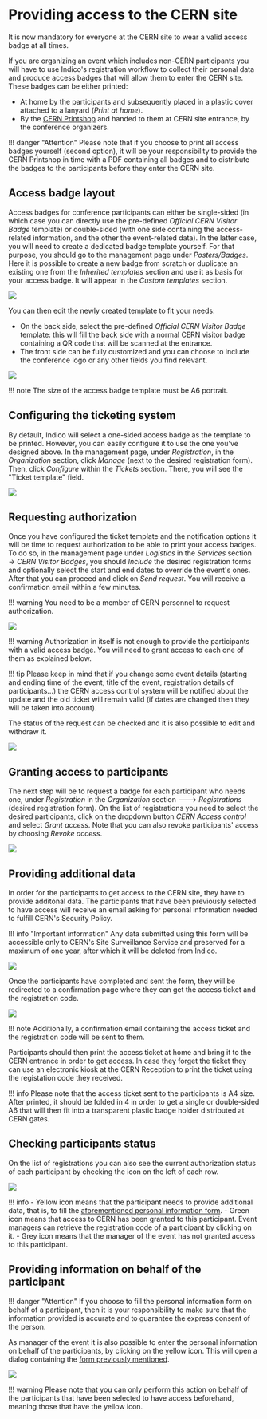 # Providing access to the CERN site

It is now mandatory for everyone at the CERN site to wear a valid access badge at all times.

If you are organizing an event which includes non-CERN participants you will have to use Indico's registration workflow
to collect their personal data and produce access badges that will allow them to enter the CERN site.
These badges can be either printed:

- At home by the participants and subsequently placed in a plastic cover attached to a lanyard (_Print at home_).
- By the [CERN Printshop](https://printservice.web.cern.ch/printservice/) and handed to them at CERN site
entrance, by the conference organizers.

!!! danger "Attention"
    Please note that if you choose to print all access badges yourself (second option), it will be your responsibility
    to provide the CERN Printshop in time with a PDF containing all badges and to distribute the badges to the
    participants before they enter the CERN site.

## Access badge layout

Access badges for conference participants can either be single-sided (in which case you can directly use the pre-defined
_Official CERN Visitor Badge_ template) or double-sided (with one side containing the access-related information, and
the other the event-related data). In the latter case, you will need to create a dedicated badge template yourself.
For that purpose, you should go to the management page under _Posters/Badges_. Here it is possible to create a new badge
from scratch or duplicate an existing one from the _Inherited templates_ section and use it as basis for your access
badge. It will appear in the _Custom templates_ section.

![](/assets/cern_access_design_badge.png)

You can then edit the newly created template to fit your needs:

- On the back side, select the pre-defined _Official CERN Visitor Badge_ template: this will fill the back side with a
normal CERN visitor badge containing a QR code that will be scanned at the entrance.
- The front side can be fully customized and you can choose to include the conference logo or any other fields you find
relevant.

![](/assets/cern_access_badge_front_back.png)

!!! note
    The size of the access badge template must be A6 portrait.


## Configuring the ticketing system

By default, Indico will select a one-sided access badge as the template to be printed. However, you can easily configure
it to use the one you've designed above. In the management page, under _Registration_, in the _Organization_ section, click
_Manage_ (next to the desired registration form). Then, click _Configure_ within the _Tickets_ section. There, you will see
the "Ticket template" field.

![](/assets/cern_access_configure_tickets.png)

## Requesting authorization

Once you have configured the ticket template and the notification options it will be time to request authorization to be
able to print your access badges.
To do so, in the management page under _Logistics_ in the _Services_ section → _CERN Visitor Badges_, you
should _Include_ the desired registration forms and optionally select the start and end dates to override the event's
ones. After that you can proceed and click on _Send request_. You will receive a confirmation email within a few
minutes.

!!! warning
    You need to be a member of CERN personnel to request authorization.

![](/assets/cern_access_request_access.png)

!!! warning
    Authorization in itself is not enough to provide the participants with a valid access badge. You will need to grant
    access to each one of them as explained below.

!!! tip
    Please keep in mind that if you change some event details (starting and ending time of the event, title of the
    event, registration details of participants...) the CERN access control system will be notified about the update and
    the old ticket will remain valid (if dates are changed then they will be taken into account).

The status of the request can be checked and it is also possible to edit and withdraw it.

![](/assets/cern_access_check_status.png)

## Granting access to participants

The next step will be to request a badge for each participant who needs one, under _Registration_ in the _Organization_
section 🡒 _Registrations_ (desired registration form).
On the list of registrations you need to select the desired participants, click on the dropdown button
_CERN Access control_ and select _Grant access_. Note that you can also revoke participants' access by choosing
_Revoke access_.

![](/assets/cern_access_grant_revoke.png)

## Providing additional data

In order for the participants to get access to the CERN site, they have to provide additonal data.
The participants that have been previously selected to have access will receive an email asking for personal
information needed to fulfill CERN's Security Policy.

!!! info "Important information"
    Any data submitted using this form will be accessible only to CERN's Site Surveillance Service and preserved for a
    maximum of one year, after which it will be deleted from Indico.

![](/assets/cern_access_provide_personal_info.png)

Once the participants have completed and sent the form, they will be redirected to a confirmation page where they can
get the access ticket and the registration code.

![](/assets/cern_access_access_granted.png)

!!! note
    Additionally, a confirmation email containing the access ticket and the registration code will be sent to them.

Participants should then print the access ticket at home and bring it to the CERN entrance in order to get access. In
case they forget the ticket they can use an electronic kiosk at the CERN Reception to print the ticket using the
registation code they received.

!!! info
    Please note that the access ticket sent to the participants is A4 size. After printed, it should be folded in 4 in
    order to get a single or double-sided A6 that will then fit into a transparent plastic badge holder distributed at
    CERN gates.

## Checking participants status

On the list of registrations you can also see the current authorization status of each participant by checking the icon
on the left of each row.

![](/assets/cern_access_list_of_registrations.png)

!!! info
    - Yellow icon means that the participant needs to provide additional data, that is, to fill the
    [aforementioned personal information form](#provide-additional-data).
    - Green icon means that access to CERN has been granted to this participant. Event managers can retrieve the
    registration code of a participant by clicking on it.
    - Grey icon means that the manager of the event has not granted access to this participant.

## Providing information on behalf of the participant

!!! danger "Attention"
    If you choose to fill the personal information form on behalf of a participant, then it is your responsibility to
    make sure that the information provided is accurate and to guarantee the express consent of the person.

As manager of the event it is also possible to enter the personal information on behalf of the participants, by clicking
on the yellow icon. This will open a dialog containing the [form previously mentioned](#provide-additional-data).

![](/assets/cern_access_on_behalf_participant.png)

!!! warning
    Please note that you can only perform this action on behalf of the participants that have been selected to have
    access beforehand, meaning those that have the yellow icon.
